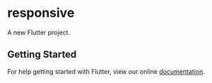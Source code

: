 # responsive

A new Flutter project.

## Getting Started

For help getting started with Flutter, view our online
[documentation](https://flutter.io/).
